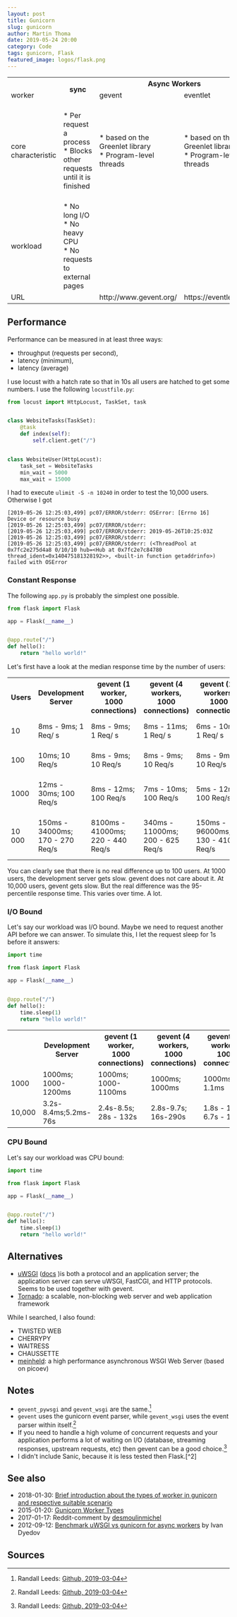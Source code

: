 ```yaml
---
layout: post
title: Gunicorn
slug: gunicorn
author: Martin Thoma
date: 2019-05-24 20:00
category: Code
tags: gunicorn, Flask
featured_image: logos/flask.png
---
```


<table>
    <tr>
        <th></th>
        <th rowspan="2">sync</th>
        <th colspan="2">Async Workers</th>
        <th rowspan="2">tornado</th>
        <th colspan="2">AsyncIO Workers</th>
    </tr>
    <tr>
        <td>worker</td>
        <td>gevent</td>
        <td>eventlet</td>
        <td>gaiohttp</td>
        <td>gthread</td>
    </tr>
    <tr>
        <td>core characteristic</td>
        <td>* Per request a process<br/>* Blocks other requests until it is finished</td>
        <td>*&nbsp;based on the Greenlet library<br/>* Program-level threads</td>
        <td>*&nbsp;based on the Greenlet library<br/>* Program-level threads</td>
        <td>*provides async I/O non-blocking design model<br/>*&nbsp;ideal for handling long requests</td>
        <td></td>
        <td>* Per request a thread</td>
    </tr>
    <tr>
        <td>workload</td>
        <td>* No long I/O<br/>* No heavy CPU<br/>* No requests to external pages</td>
        <td></td>
        <td></td>
        <td></td>
        <td></td>
        <td></td>
    </tr>
    <tr>
        <td>URL</td>
        <td></td>
        <td>http://www.gevent.org/</td>
        <td>https://eventlet.net/</td>
        <td></td>
        <td>https://aiohttp.readthedocs.io/en/stable/</td>
        <td></td>
    </tr>
</table>


## Performance

Performance can be measured in at least three ways:

* throughput (requests per second),
* latency (minimum),
* latency (average)

I use locust with a hatch rate so that in 10s all users are hatched to get some
numbers. I use the following `locustfile.py`:

```python
from locust import HttpLocust, TaskSet, task


class WebsiteTasks(TaskSet):
    @task
    def index(self):
        self.client.get("/")


class WebsiteUser(HttpLocust):
    task_set = WebsiteTasks
    min_wait = 5000
    max_wait = 15000
```

I had to execute `ulimit -S -n 10240` in order to test the 10,000 users. Otherwise
I got

```text
[2019-05-26 12:25:03,499] pc07/ERROR/stderr: OSError: [Errno 16] Device or resource busy
[2019-05-26 12:25:03,499] pc07/ERROR/stderr: 
[2019-05-26 12:25:03,499] pc07/ERROR/stderr: 2019-05-26T10:25:03Z
[2019-05-26 12:25:03,499] pc07/ERROR/stderr: 
[2019-05-26 12:25:03,499] pc07/ERROR/stderr: (<ThreadPool at 0x7fc2e275d4a8 0/10/10 hub=<Hub at 0x7fc2e7c84780 thread_ident=0x140475181328192>>, <built-in function getaddrinfo>) failed with OSError
```


### Constant Response

The following `app.py` is probably the simplest one possible.

```python
from flask import Flask

app = Flask(__name__)


@app.route("/")
def hello():
    return "hello world!"
```

Let's first have a look at the median response time by the number of users:

<table class="table">
    <tr>
        <th>Users</th>
        <th>Development Server</th>
        <th>gevent (1 worker, 1000 connections)</th>
        <th>gevent (4 workers, 1000 connections)</th>
        <th>gevent (12 workers, 1000 connections)</th>
        <th>sync (4 workers)</th>
        <th>gthread (4 workers)</th>
    </tr>
    <tr>
        <td>10</td>
        <td>8ms - 9ms; 1 Req/ s</td>
        <td>8ms - 9ms; 1 Req/ s</td>
        <td>8ms - 11ms; 1 Req/ s</td>
        <td>6ms - 10ms; 1 Req/ s</td>
        <td>7ms - 9ms; 1 Req/s</td>
        <td>6ms - 12ms; 1 Req/s</td>
    </tr>
    <tr>
        <td>100</td>
        <td>10ms; 10 Req/s</td>
        <td>8ms - 9ms; 10 Req/s</td>
        <td>8ms - 9ms; 10 Req/s</td>
        <td>8ms - 9ms; 10 Req/s</td>
        <td>7ms - 9ms; 10 Req/s</td>
        <td>8ms - 12ms; 10 Req/s</td>
    </tr>
    <tr>
        <td>1000</td>
        <td>12ms - 30ms; 100 Req/s</td>
        <td>8ms - 12ms; 100 Req/s</td>
        <td>7ms - 10ms; 100 Req/s</td>
        <td>5ms - 12ms; 100 Req/s</td>
        <td>6ms - 8ms; 100 Req/s</td>
        <td>8ms - 11ms; 100 Req/s</td>
    </tr>
    <tr>
        <td>10&thinsp;000</td>
        <td>150ms - 34000ms; 170 - 270 Req/s</td>
        <td>8100ms - 41000ms; 220 - 440 Req/s</td>
        <td>340ms - 11000ms; 200 - 625 Req/s</td>
        <td>150ms - 96000ms; 130 - 410 Req/s</td>
        <td>81ms - 101000ms; 220 - 750 Req/s</td>
        <td>350ms - 93000ms; 270 - 533 Req/s</td>
    </tr>
</table>

You can clearly see that there is no real difference up to 100 users. At 1000
users, the development server gets slow. gevent does not care about it. At
10,000 users, gevent gets slow. But the real difference was the 95-percentile
response time. This varies over time. A lot.


### I/O Bound

Let's say our workload was I/O bound. Maybe we need to request another API
before we can answer. To simulate this, I let the request sleep for 1s before
it answers:

```python
import time

from flask import Flask

app = Flask(__name__)


@app.route("/")
def hello():
    time.sleep(1)
    return "hello world!"
```

<table>
    <tr>
        <th></th>
        <th>Development Server</th>
        <th>gevent (1 worker, 1000 connections)</th>
        <th>gevent (4 workers, 1000 connections)</th>
        <th>gevent (12 workers, 1000 connections)</th>
        <th>sync (4 workers)</th>
        <th>gthread (4 workers)</th>
    </tr>
    <tr>
        <td>1000</td>
        <td>1000ms; 1000-1200ms</td>
        <td>1000ms; 1000-1100ms</td>
        <td>1000ms; 1000ms</td>
        <td>1000ms; 1s-1.1ms</td>
        <td>32s-37s;35s-97s</td>
        <td>Fails</td>
    </tr>
    <tr>
        <td>10,000</td>
        <td>3.2s-8.4ms;5.2ms-76s</td>
        <td>2.4s-8.5s; 28s - 132s</td>
        <td>2.8s-9.7s; 16s-290s</td>
        <td>1.8s - 11s; 6.7s - 150s</td>
        <td>29s - 131s;45s-183s</td>
        <td>Fails</td>
    </tr>
</table>


### CPU Bound

Let's say our workload was CPU bound:

```python
import time

from flask import Flask

app = Flask(__name__)


@app.route("/")
def hello():
    time.sleep(1)
    return "hello world!"
```


## Alternatives

* [uWSGI](https://en.wikipedia.org/wiki/UWSGI) ([docs](https://uwsgi-docs.readthedocs.io/en/latest/) )is both a protocol and an application server; the application server can serve uWSGI, FastCGI, and HTTP protocols. Seems to be used together with gevent.
* [Tornado](https://en.wikipedia.org/wiki/Tornado_(web_server)): a scalable, non-blocking web server and web application framework

While I searched, I also found:

* TWISTED WEB
* CHERRYPY
* WAITRESS
* CHAUSSETTE
* [meinheld](https://github.com/mopemope/meinheld): a high performance asynchronous WSGI Web Server (based on picoev)


## Notes

* `gevent_pywsgi` and `gevent_wsgi` are the same.[^1]
* `gevent` uses the gunicorn event parser, while `gevent_wsgi` uses the event
  parser within itself.[^1]
* If you need to handle a high volume of concurrent requests and your
  application performs a lot of waiting on I/O (database, streaming responses,
  upstream requests, etc) then gevent can be a good choice.[^1]
* I didn't include Sanic, because it is less tested then Flask.[^2]

## See also

* 2018-01-30: [Brief introduction about the types of worker in gunicorn and respective suitable scenario](https://medium.com/@genchilu/brief-introduction-about-the-types-of-worker-in-gunicorn-and-respective-suitable-scenario-67b0c0e7bd62)
* 2015-01-20: [Gunicorn Worker Types](https://www.spirulasystems.com/blog/2015/01/20/gunicorn-worker-types/)
* 2017-01-17: Reddit-comment by [desmoulinmichel](https://www.reddit.com/r/Python/comments/5og4hl/is_there_any_reason_to_use_flask_over_sanic/dcjbqml/)
* 2012-09-12: [Benchmark uWSGI vs gunicorn for async workers](https://ivan-site.com/2012/09/benchmark-uwsgi-vs-gunicorn-for-async-workers/) by Ivan Dyedov

## Sources

[^1]: Randall Leeds: [Github, 2019-03-04](https://github.com/benoitc/gunicorn/issues/305#issuecomment-469345296)